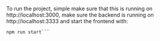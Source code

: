 To run the project, simple make sure that this is running on http://localhost:3000, make sure the backend is running on http://localhost:3333 and start the frontend with:

````bash
npm run start```
